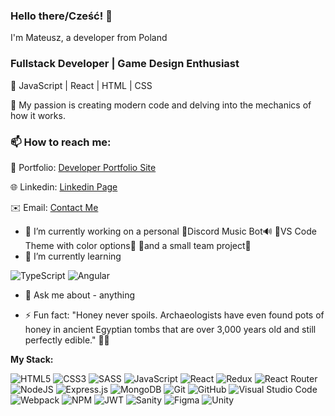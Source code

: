 ### Hello there/Cześć! 👋

I'm Mateusz, a developer from Poland

### Fullstack Developer | Game Design Enthusiast

🌟 JavaScript | React | HTML | CSS

🚀 My passion is creating modern code and delving into the mechanics of how it works.

### 📫 How to reach me: 

🔗 Portfolio: [Developer Portfolio Site](https://mateuszwoj-bit.github.io/react-00-portfolio-site/) 

🌐 Linkedin: [Linkedin Page](https://www.linkedin.com/in/mateusz-w%C3%B3jcikowski-5554aa264/)

✉️ Email: [Contact Me](mailto:matwojcikowski@gmail.com)

- 🔭 I’m currently working on a personal 🎵Discord Music Bot🔊 🎨VS Code Theme with color options🎨
 👛and a small team project👛
- 🌱 I’m currently learning
 
![TypeScript](https://img.shields.io/badge/TypeScript-%23007ACC.svg?style=for-the-badge&logo=typescript&logoColor=white)
![Angular](https://img.shields.io/badge/Angular-%23DD0031.svg?style=for-the-badge&logo=angular&logoColor=white) 
- 💬 Ask me about - anything
  
- ⚡ Fun fact: "Honey never spoils. Archaeologists have even found pots of honey in ancient Egyptian tombs that are over 3,000 years old and still perfectly edible." 🍯🐝


**My Stack:**

![HTML5](https://img.shields.io/badge/html5-%23E34F26.svg?style=for-the-badge&logo=html5&logoColor=white)
![CSS3](https://img.shields.io/badge/css3-%231572B6.svg?style=for-the-badge&logo=css3&logoColor=white)
![SASS](https://img.shields.io/badge/SASS-hotpink.svg?style=for-the-badge&logo=SASS&logoColor=white)
![JavaScript](https://img.shields.io/badge/javascript-%23323330.svg?style=for-the-badge&logo=javascript&logoColor=%23F7DF1E)
![React](https://img.shields.io/badge/react-%2320232a.svg?style=for-the-badge&logo=react&logoColor=%2361DAFB)
![Redux](https://img.shields.io/badge/redux-%23593d88.svg?style=for-the-badge&logo=redux&logoColor=white)
![React Router](https://img.shields.io/badge/React_Router-CA4245?style=for-the-badge&logo=react-router&logoColor=white)
![NodeJS](https://img.shields.io/badge/node.js-6DA55F?style=for-the-badge&logo=node.js&logoColor=white)
![Express.js](https://img.shields.io/badge/express.js-%23404d59.svg?style=for-the-badge&logo=express&logoColor=%2361DAFB)
![MongoDB](https://img.shields.io/badge/MongoDB-%234ea94b.svg?style=for-the-badge&logo=mongodb&logoColor=white)
![Git](https://img.shields.io/badge/git-%23F05033.svg?style=for-the-badge&logo=git&logoColor=white)
![GitHub](https://img.shields.io/badge/github-%23121011.svg?style=for-the-badge&logo=github&logoColor=white)
![Visual Studio Code](https://img.shields.io/badge/Visual%20Studio%20Code-0078d7.svg?style=for-the-badge&logo=visual-studio-code&logoColor=white)
![Webpack](https://img.shields.io/badge/webpack-%238DD6F9.svg?style=for-the-badge&logo=webpack&logoColor=black)
![NPM](https://img.shields.io/badge/NPM-%23CB3837.svg?style=for-the-badge&logo=npm&logoColor=white)
![JWT](https://img.shields.io/badge/JWT-black?style=for-the-badge&logo=JSON%20web%20tokens)
![Sanity](https://img.shields.io/badge/Sanity-CMS-red?style=for-the-badge&logo=sanity&logoColor=white)
![Figma](https://img.shields.io/badge/figma-%23F24E1E.svg?style=for-the-badge&logo=figma&logoColor=white)
![Unity](https://img.shields.io/badge/Unity-100000.svg?style=for-the-badge&logo=unity&logoColor=white)
